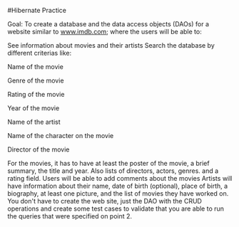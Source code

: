 #Hibernate Practice

Goal: To create a database and the data access objects (DAOs) for a website similar to www.imdb.com; where the users will be able to:

See information about movies and their artists
Search the database by different criterias like:

Name of the movie

Genre of the movie

Rating of the movie

Year of the movie

Name of the artist

Name of the character on the movie

Director of the movie

For the movies, it has to have at least the poster of the movie, a brief summary, the title and year. Also lists of directors, actors, genres. and a rating field. 
Users will be able to add comments about the movies
Artists will have information about their name, date of birth (optional), place of birth, a biography, at least one picture, and the list of movies they have worked on.
You don't have to create the web site, just the DAO with the CRUD operations and create some test cases to validate that you are able to run the queries that were specified on point 2.
